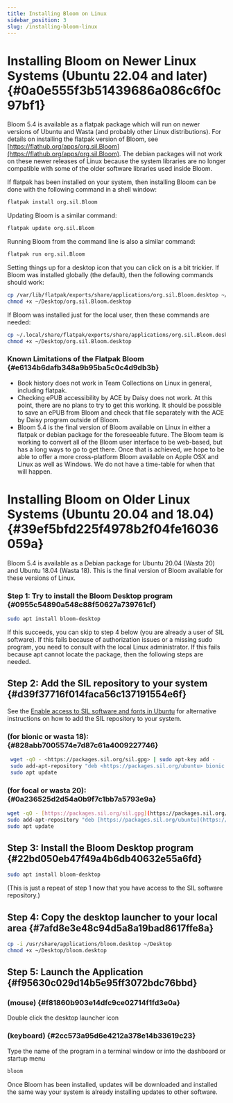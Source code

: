 ```yaml
---
title: Installing Bloom on Linux
sidebar_position: 3
slug: /installing-bloom-linux
---
```




# Installing Bloom on Newer Linux Systems (Ubuntu 22.04 and later) {#0a0e555f3b51439686a086c6f0c97bf1}


Bloom 5.4 is available as a flatpak package which will run on newer versions of Ubuntu and Wasta (and probably other Linux distributions). For details on installing the flatpak version of Bloom, see [https://flathub.org/apps/org.sil.Bloom](https://flathub.org/apps/org.sil.Bloom).  The debian packages will not work on these newer releases of Linux because the system libraries are no longer compatible with some of the older software libraries used inside Bloom.


If flatpak has been installed on your system, then installing Bloom can be done with the following command in a shell window:


```bash
flatpak install org.sil.Bloom
```


Updating Bloom is a similar command:


```bash
flatpak update org.sil.Bloom
```


Running Bloom from the command line is also a similar command:


```bash
flatpak run org.sil.Bloom
```


Setting things up for a desktop icon that you can click on is a bit trickier.  If Bloom was installed globally (the default), then the following commands should work:


```bash
cp /var/lib/flatpak/exports/share/applications/org.sil.Bloom.desktop ~/Desktop
chmod +x ~/Desktop/org.sil.Bloom.desktop
```


If Bloom was installed just for the local user, then these commands are needed:


```bash
cp ~/.local/share/flatpak/exports/share/applications/org.sil.Bloom.desktop ~/Desktop
chmod +x ~/Desktop/org.sil.Bloom.desktop
```


### Known Limitations of the Flatpak Bloom {#e6134b6dafb348a9b95ba5c0c4d9db3b}

- Book history does not work in Team Collections on Linux in general, including flatpak.
- Checking ePUB accessibility by ACE by Daisy does not work.  At this point, there are no plans to try to get this working.  It should be possible to save an ePUB from Bloom and check that file separately with the ACE by Daisy program outside of Bloom.
- Bloom 5.4 is the final version of Bloom available on Linux in either a flatpak or debian package for the foreseeable future.  The Bloom team is working to convert all of the Bloom user interface to be web-based, but has a long ways to go to get there.  Once that is achieved, we hope to be able to offer a more cross-platform Bloom available on Apple OSX and Linux as well as Windows.  We do not have a time-table for when that will happen.

# Installing Bloom on Older Linux Systems (Ubuntu 20.04 and 18.04) {#39ef5bfd225f4978b2f04fe16036059a}


Bloom 5.4 is available as a Debian package for Ubuntu 20.04 (Wasta 20) and Ubuntu 18.04 (Wasta 18).  This is the final version of Bloom available for these versions of Linux.


### Step 1: Try to install the Bloom Desktop program {#0955c54890a548c88f50627a739761cf}


```bash
sudo apt install bloom-desktop
```


If this succeeds, you can skip to step 4 below (you are already a user of SIL software).  If this fails because of authorization issues or a missing sudo program, you need to consult with the local Linux administrator.  If this fails because apt cannot locate the package, then the following steps are needed.


## Step 2: Add the SIL repository to your system {#d39f37716f014faca56c137191554e6f}


See the [Enable access to SIL software and fonts in Ubuntu](https://packages.sil.org/) for alternative instructions on how to add the SIL repository to your system.


### (for bionic or wasta 18): {#828abb7005574e7d87c61a4009227746}


```bash
 wget -qO - <https://packages.sil.org/sil.gpg> | sudo apt-key add -
 sudo add-apt-repository "deb <https://packages.sil.org/ubuntu> bionic main"
 sudo apt update

```


### (for focal or wasta 20): {#0a236525d2d54a0b9f7c1bb7a5793e9a}


```bash
wget -qO - [https://packages.sil.org/sil.gpg](https://packages.sil.org/sil.gpg) | sudo apt-key add -
sudo add-apt-repository "deb [https://packages.sil.org/ubuntu](https://packages.sil.org/ubuntu) focal main"
sudo apt update
```


## Step 3: Install the Bloom Desktop program {#22bd050eb47f49a4b6db40632e55a6fd}


```bash
sudo apt install bloom-desktop
```


(This is just a repeat of step 1 now that you have access to the SIL software repository.)


## Step 4: Copy the desktop launcher to your local area {#7afd8e3e48c94d5a8a19bad8617ffe8a}


```bash
cp -i /usr/share/applications/bloom.desktop ~/Desktop
chmod +x ~/Desktop/bloom.desktop
```


## Step 5: Launch the Application {#f95630c029d14b5e95ff3072bdc76bbd}


### (mouse) {#f81860b903e14dfc9ce02714f1fd3e0a}


Double click the desktop launcher icon


### (keyboard) {#2cc573a95d6e4212a378e14b33619c23}


Type the name of the program in a terminal window or into the dashboard or startup menu


```bash
bloom
```


Once Bloom has been installed, updates will be downloaded and installed the same way your system is already installing updates to other software.

